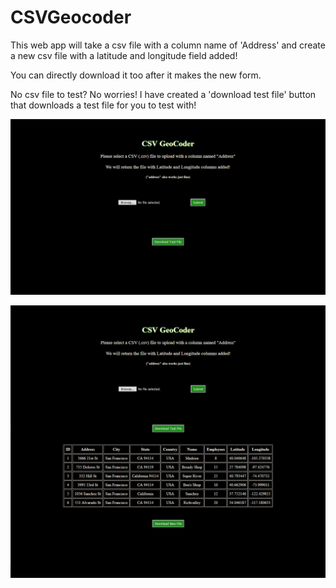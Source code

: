 # CSVGeocoder

This web app will take a csv file with a column name of 'Address' and create a new csv file with a latitude and longitude field added!

You can directly download it too after it makes the new form. 


No csv file to test? No worries! 
I have created a 'download test file' button that downloads a test file for you to test with!

![Alt text](/screenshots/before.png?raw=true "Before")

![Alt text](/screenshots/after.png?raw=true "After")
